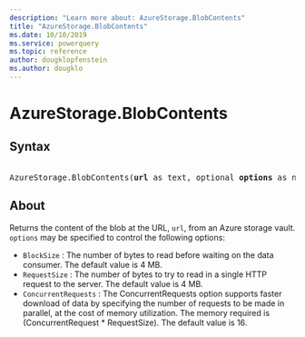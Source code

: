 ```yaml
---
description: "Learn more about: AzureStorage.BlobContents"
title: "AzureStorage.BlobContents"
ms.date: 10/10/2019
ms.service: powerquery
ms.topic: reference
author: dougklopfenstein
ms.author: dougklo
---
```

# AzureStorage.BlobContents

## Syntax

<pre>  
AzureStorage.BlobContents(<b>url</b> as text, optional <b>options</b> as nullable record) as binary
</pre>

## About  

Returns the content of the blob at the URL, <code>url</code>, from an Azure storage vault. <code>options</code> may be specified to control the following options: <ul> <li><code>BlockSize</code> : The number of bytes to read before waiting on the data consumer. The default value is 4 MB.</li> <li><code>RequestSize</code> : The number of bytes to try to read in a single HTTP request to the server. The default value is 4 MB.</li> <li><code>ConcurrentRequests</code> : The ConcurrentRequests option supports faster download of data by specifying the number of requests to be made in parallel, at the cost of memory utilization. The memory required is (ConcurrentRequest * RequestSize). The default value is 16.</li> </ul> 
  
  
  
